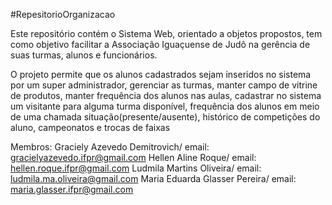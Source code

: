 #RepesitorioOrganizacao

Este repositório contém o  Sistema Web, orientado a objetos propostos, tem como objetivo facilitar a Associação Iguaçuense de Judô na gerência de suas turmas, alunos e funcionários.

O projeto permite que os alunos cadastrados sejam inseridos no sistema por um super administrador, gerenciar as turmas, manter campo de vitrine de produtos, manter frequência dos alunos nas aulas, cadastrar no sistema um visitante para alguma turma disponível, frequência dos alunos em meio de uma chamada situação(presente/ausente), histórico de competições do aluno, campeonatos e trocas de faixas 

Membros:
 Graciely Azevedo Demitrovich/ email: gracielyazevedo.ifpr@gmail.com
 Hellen Aline Roque/ email: hellen.roque.ifpr@gmail.com
 Ludmila Martins Oliveira/ email: ludmila.ma.oliveira@gmail.com
 Maria Eduarda Glasser Pereira/ email: maria.glasser.ifpr@gmail.com


